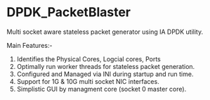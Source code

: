 # DPDK_PacketBlaster
Multi socket aware stateless packet generator using IA DPDK utility. 

Main Features:-
1) Identifies the Physical Cores, Logcial cores, Ports
2) Optimally run worker threads for stateless packet generation. 
3) Configured and Managed via INI during startup and run time.
4) Support for 1G & 10G multi socket NIC interfaces.
5) Simplistic GUI by managment core (socket 0 master core).
